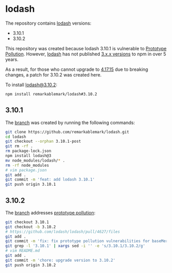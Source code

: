 # lodash

The repository contains [lodash](https://github.com/lodash/lodash) versions:

- 3.10.1
- 3.10.2

This repository was created because lodash 3.10.1 is vulnerable to [Prototype Pollution](https://snyk.io/vuln/SNYK-JS-LODASH-450202). However, [lodash](https://www.npmjs.com/package/lodash) has not published [3.x.x versions](https://www.npmjs.com/package/lodash/v/3.10.1) to npm in over 5 years.

As a result, for those who cannot upgrade to [4.17.15](https://www.npmjs.com/package/lodash/v/4.17.15) due to breaking changes, a patch for 3.10.2 was created here.

To install lodash@3.10.2:

```sh
npm install remarkablemark/lodash#3.10.2
```

## 3.10.1

The [branch](https://github.com/remarkablemark/lodash/tree/3.10.1) was created by running the following commands:

```sh
git clone https://github.com/remarkablemark/lodash.git
cd lodash
git checkout --orphan 3.10.1-post
git rm -rf .
rm package-lock.json
npm install lodash@3
mv node_modules/lodash/* .
rm -rf node_modules
# vim package.json
git add .
git commit -m 'feat: add lodash 3.10.1'
git push origin 3.10.1
```

## 3.10.2

The [branch](https://github.com/remarkablemark/lodash/tree/3.10.1) addresses [prototype pollution](https://github.com/lodash/lodash/pull/4627/files):

```sh
git checkout 3.10.1
git checkout -b 3.10.2
# https://github.com/lodash/lodash/pull/4627/files
git add .
git commit -m 'fix: fix prototype pollution vulnerabilities for baseMerge and set'
git grep -l '3.10.1' | xargs sed -i '' -e 's/3.10.1/3.10.2/g'
# vim README.md
git add .
git commit -m 'chore: upgrade version to 3.10.2'
git push origin 3.10.2
```
